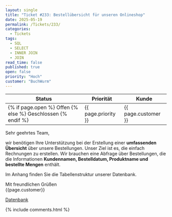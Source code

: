 ```yaml
---
layout: single
title: "Ticket #233: Bestellübersicht für unseren Onlineshop"
date: 2025-05-19
permalink: /Tickets/233/
categories:
  - Tickets
tags:
  - SQL
  - SELECT
  - INNER JOIN
  - JOIN
read_time: false
published: true
open: false
priority: "Hoch"
customer: "BuchWurm"
---
```


| Status | Priorität | Kunde |
|--------|----------|--------|
| {% if page.open %} Offen {% else %} Geschlossen {% endif %} | {{ page.priority }} | {{ page.customer }} |

Sehr geehrtes Team,

wir benötigen Ihre Unterstützung bei der Erstellung einer **umfassenden Übersicht** über unsere Bestellungen. Unser Ziel ist es, die einfach Rechnungen zu erstellen.
Wir brauchen eine Abfrage über Bestellungen, die die Informationen **Kundennamen, Bestelldatum, Produktname und bestellte Mengen** enthält.

Im Anhang finden Sie die Tabellenstruktur unserer Datenbank.

Mit freundlichen Grüßen  
{{page.customer}}

[Datenbank](/assets/images/datenbank_buchwurm.png)

{% include comments.html %}